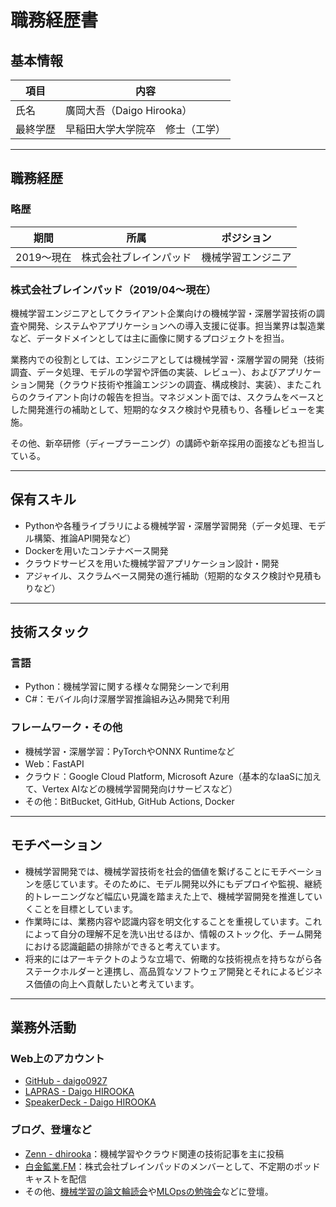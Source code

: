 # 職務経歴書

## 基本情報

|項目|内容|
|---|---|
|氏名|廣岡大吾（Daigo Hirooka）|
|最終学歴|早稲田大学大学院卒　修士（工学）|

---

## 職務経歴

### 略歴

| 期間      | 所属                         | ポジション |
|-----------|----------------------------------------------|------|
| 2019〜現在 | 株式会社ブレインパッド | 機械学習エンジニア |

### 株式会社ブレインパッド（2019/04〜現在）

機械学習エンジニアとしてクライアント企業向けの機械学習・深層学習技術の調査や開発、システムやアプリケーションへの導入支援に従事。担当業界は製造業など、データドメインとしては主に画像に関するプロジェクトを担当。

業務内での役割としては、エンジニアとしては機械学習・深層学習の開発（技術調査、データ処理、モデルの学習や評価の実装、レビュー）、およびアプリケーション開発（クラウド技術や推論エンジンの調査、構成検討、実装）、またこれらのクライアント向けの報告を担当。マネジメント面では、スクラムをベースとした開発進行の補助として、短期的なタスク検討や見積もり、各種レビューを実施。

その他、新卒研修（ディープラーニング）の講師や新卒採用の面接なども担当している。

---

## 保有スキル

- Pythonや各種ライブラリによる機械学習・深層学習開発（データ処理、モデル構築、推論API開発など）
- Dockerを用いたコンテナベース開発
- クラウドサービスを用いた機械学習アプリケーション設計・開発
- アジャイル、スクラムベース開発の進行補助（短期的なタスク検討や見積もりなど）

---

## 技術スタック

### 言語

- Python：機械学習に関する様々な開発シーンで利用
- C#：モバイル向け深層学習推論組み込み開発で利用

### フレームワーク・その他

- 機械学習・深層学習：PyTorchやONNX Runtimeなど
- Web：FastAPI
- クラウド：Google Cloud Platform, Microsoft Azure（基本的なIaaSに加えて、Vertex AIなどの機械学習開発向けサービスなど）
- その他：BitBucket, GitHub, GitHub Actions, Docker

---

## モチベーション

- 機械学習開発では、機械学習技術を社会的価値を繋げることにモチベーションを感じています。そのために、モデル開発以外にもデプロイや監視、継続的トレーニングなど幅広い見識を踏まえた上で、機械学習開発を推進していくことを目標としています。
- 作業時には、業務内容や認識内容を明文化することを重視しています。これによって自分の理解不足を洗い出せるほか、情報のストック化、チーム開発における認識齟齬の排除ができると考えています。
- 将来的にはアーキテクトのような立場で、俯瞰的な技術視点を持ちながら各ステークホルダーと連携し、高品質なソフトウェア開発とそれによるビジネス価値の向上へ貢献したいと考えています。

---

## 業務外活動

### Web上のアカウント

- [GitHub - daigo0927](https://github.com/daigo0927)
- [LAPRAS - Daigo HIROOKA](https://lapras.com/public/3R2N0PB)
- [SpeakerDeck - Daigo HIROOKA](https://speakerdeck.com/daigo0927)

### ブログ、登壇など

- [Zenn - dhirooka](https://zenn.dev/dhirooka)：機械学習やクラウド関連の技術記事を主に投稿
- [白金鉱業.FM](https://shirokane-kougyou.github.io/)：株式会社ブレインパッドのメンバーとして、不定期のポッドキャストを配信
- その他、[機械学習の論文輪読会](https://kantocv.connpass.com/event/253626/)や[MLOpsの勉強会](https://mlops.connpass.com/event/222425/)などに登壇。

